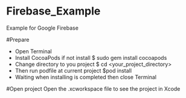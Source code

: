 # Firebase_Example
Example for Google Firebase

#Prepare
- Open Terminal
- Install CocoaPods if not install
  $ sudo gem install cocoapods
- Change directory to you project
  $ cd <your_project_directory>
- Then run podfile at current project
  $pod install
- Waiting when installing is completed then close Terminal

#Open project
Open the .xcworkspace file to see the project in Xcode
